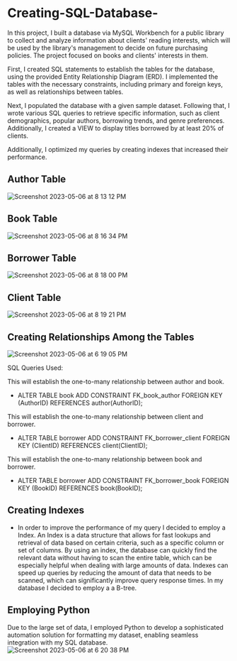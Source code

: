 # Creating-SQL-Database-

In this project, I built a database via MySQL Workbench for a public library to collect and analyze information about clients' reading interests, which will be used by the library's management to decide on future purchasing policies. The project focused on books and clients' interests in them.

First, I created SQL statements to establish the tables for the database, using the provided Entity Relationship Diagram (ERD). I implemented the tables with the necessary constraints, including primary and foreign keys, as well as relationships between tables.

Next, I populated the database with a given sample dataset. Following that, I wrote various SQL queries to retrieve specific information, such as client demographics, popular authors, borrowing trends, and genre preferences. Additionally, I created a VIEW to display titles borrowed by at least 20% of clients.

Additionally, I optimized my queries by creating indexes that increased their performance.


## Author Table 
![Screenshot 2023-05-06 at 8 13 12 PM](https://user-images.githubusercontent.com/130959114/236655682-e964220a-9df4-4751-9dba-aed08e31d812.png)
## Book Table 
![Screenshot 2023-05-06 at 8 16 34 PM](https://user-images.githubusercontent.com/130959114/236655768-05c06d99-e322-4af2-ad53-072c65daa82e.png)
## Borrower Table 
![Screenshot 2023-05-06 at 8 18 00 PM](https://user-images.githubusercontent.com/130959114/236655806-170b634c-b00b-4cc3-9ec5-c907d1b2f8ba.png)
## Client Table 
![Screenshot 2023-05-06 at 8 19 21 PM](https://user-images.githubusercontent.com/130959114/236655848-17824dc0-b2fb-4a7f-a2e9-efbfc7f07cb0.png)

## Creating Relationships Among the Tables 
![Screenshot 2023-05-06 at 6 19 05 PM](https://user-images.githubusercontent.com/130959114/236652903-30fe4339-c5b1-4f86-bf5c-891585026310.png)

SQL Queries Used: 

This will establish the one-to-many relationship between author and book.
- ALTER TABLE book
ADD CONSTRAINT FK_book_author
FOREIGN KEY (AuthorID) REFERENCES author(AuthorID);



This will establish the one-to-many relationship between client and borrower.
- ALTER TABLE borrower
ADD CONSTRAINT FK_borrower_client
FOREIGN KEY (ClientID) REFERENCES client(ClientID);



This will establish the one-to-many relationship between book and borrower.
- ALTER TABLE borrower
ADD CONSTRAINT FK_borrower_book
FOREIGN KEY (BookID) REFERENCES book(BookID);



## Creating Indexes
- In order to improve the performance of my query I decided to employ a Index. An Index is a data structure that allows for fast lookups and retrieval of data based on certain criteria, such as a specific column or set of columns. By using an index, the database can quickly find the relevant data without having to scan the entire table, which can be especially helpful when dealing with large amounts of data. Indexes can speed up queries by reducing the amount of data that needs to be scanned, which can significantly improve query response times. In my database I decided to employ a a B-tree. 



## Employing Python 
Due to the large set of data, I employed Python to develop a sophisticated automation solution for formatting my dataset, enabling seamless integration with my SQL database.
![Screenshot 2023-05-06 at 6 20 38 PM](https://user-images.githubusercontent.com/130959114/236652939-ff7faffc-a3ff-4b5e-9b8d-ab423cc6a03e.png)

